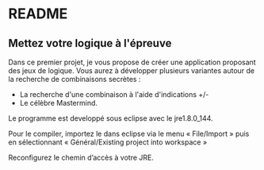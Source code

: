 # README

## Mettez votre logique à l'épreuve

Dans ce premier projet, je vous propose de créer une application proposant des jeux de logique.
Vous aurez à développer plusieurs variantes autour de la recherche de combinaisons secrètes :

  *   La recherche d'une combinaison à l'aide d'indications +/- 
  *   Le célèbre Mastermind.
  
 Le programme est developpé sous eclipse avec le jre1.8.0_144. 
 
 Pour le compiler, importez le dans eclipse via le menu « File/Import » puis en sélectionnant « Général/Existing project into workspace »
 
 Reconfigurez le chemin d’accès à votre JRE.
  